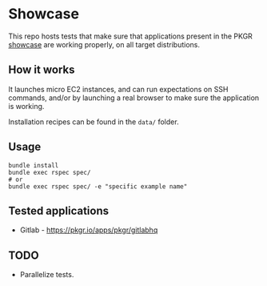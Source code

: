 # Showcase

This repo hosts tests that make sure that applications present in the PKGR [showcase](https://pkgr.io/showcase) are working properly, on all target distributions.

## How it works

It launches micro EC2 instances, and can run expectations on SSH commands, and/or by launching a real browser to make sure the application is working.

Installation recipes can be found in the `data/` folder.

## Usage

    bundle install
    bundle exec rspec spec/
    # or
    bundle exec rspec spec/ -e "specific example name"

## Tested applications

* Gitlab - <https://pkgr.io/apps/pkgr/gitlabhq>

## TODO

* Parallelize tests.
